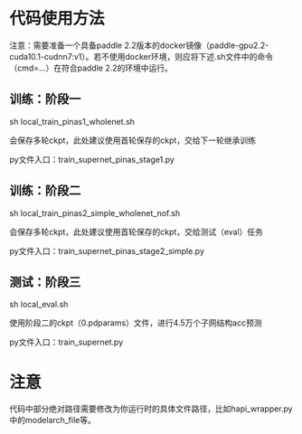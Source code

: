 # 代码使用方法
注意：需要准备一个具备paddle 2.2版本的docker镜像（paddle-gpu2.2-cuda10.1-cudnn7:v1）。若不使用docker环境，则应将下述.sh文件中的命令（cmd=...）在符合paddle 2.2的环境中运行。

## 训练：阶段一
sh local_train_pinas1_wholenet.sh

会保存多轮ckpt，此处建议使用首轮保存的ckpt，交给下一轮继承训练

py文件入口：train_supernet_pinas_stage1.py

## 训练：阶段二
sh local_train_pinas2_simple_wholenet_nof.sh

会保存多轮ckpt，此处建议使用首轮保存的ckpt，交给测试（eval）任务

py文件入口：train_supernet_pinas_stage2_simple.py

## 测试：阶段三
sh local_eval.sh

使用阶段二的ckpt（0.pdparams）文件，进行4.5万个子网结构acc预测

py文件入口：train_supernet.py

# 注意
代码中部分绝对路径需要修改为你运行时的具体文件路径，比如hapi_wrapper.py中的modelarch_file等。

